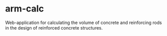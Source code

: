# arm-calc

Web-application for calculating the volume of concrete and reinforcing rods in the design of reinforced concrete structures.
